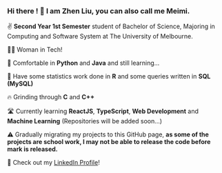 ### Hi there ! 👋 I am Zhen Liu, you can also call me Meimi.

✌️ **Second Year 1st Semester** student of Bachelor of Science, Majoring in Computing and Software System at The University of Melbourne.  

🙋‍♀️ Woman in Tech!  

💪 Comfortable in **Python** and **Java** and still learning...  

👀 Have some statistics work done in **R** and some queries written in **SQL (MySQL)**  

🔥 Grinding through **C** and **C++**  

🛣 Currently learning **ReactJS**, **TypeScript**, **Web Development** and **Machine Learning** (Repositories will be added soon...)  

⚠️ Gradually migrating my projects to this GitHub page, **as some of the projects are school work, I may not be able to release the code before mark is released.** 

🔗 Check out my [LinkedIn Profile](https://www.linkedin.com/in/zhenliumeimiliu/)! 

<!--
**ZyLen888/ZyLen888** is a ✨ _special_ ✨ repository because its `README.md` (this file) appears on your GitHub profile.

Here are some ideas to get you started:

- 🔭 I’m currently working on ...
- 🌱 I’m currently learning ...
- 👯 I’m looking to collaborate on ...
- 🤔 I’m looking for help with ...
- 💬 Ask me about ...
- 📫 How to reach me: ...
- 😄 Pronouns: ...
- ⚡ Fun fact: ...
-->
